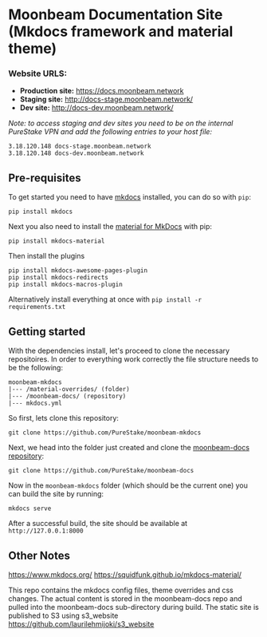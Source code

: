 # Moonbeam Documentation Site (Mkdocs framework and material theme)

### Website URLS:

- **Production site:** https://docs.moonbeam.network
- **Staging site:** http://docs-stage.moonbeam.network/
- **Dev site:** http://docs-dev.moonbeam.network/

_Note: to access staging and dev sites you need to be on the internal PureStake VPN and add the following entries to your host file:_

```
3.18.120.148 docs-stage.moonbeam.network
3.18.120.148 docs-dev.moonbeam.network
```

## Pre-requisites

To get started you need to have [mkdocs](https://www.mkdocs.org/) installed, you can do so with `pip`:

```
pip install mkdocs
```

Next you also need to install the [material for MkDocs](https://squidfunk.github.io/mkdocs-material/) with pip:

```
pip install mkdocs-material
```

Then install the plugins

```
pip install mkdocs-awesome-pages-plugin
pip install mkdocs-redirects
pip install mkdocs-macros-plugin
```

Alternatively install everything at once with `pip install -r requirements.txt`

## Getting started

With the dependencies install, let's proceed to clone the necessary repositoires. In order to everything work correctly the file structure needs to be the following:

```
moonbeam-mkdocs
|--- /material-overrides/ (folder)
|--- /moonbeam-docs/ (repository)
|--- mkdocs.yml
```

So first, lets clone this repository:

```
git clone https://github.com/PureStake/moonbeam-mkdocs
```

Next, we head into the folder just created and clone the [moonbeam-docs repository](https://github.com/PureStake/moonbeam-docs):

```
git clone https://github.com/PureStake/moonbeam-docs
```

Now in the `moonbeam-mkdocs` folder (which should be the current one) you can build the site by running:

```
mkdocs serve
```

After a successful build, the site should be available at `http://127.0.0.1:8000`

## Other Notes

https://www.mkdocs.org/
https://squidfunk.github.io/mkdocs-material/

This repo contains the mkdocs config files, theme overrides and css changes.
The actual content is stored in the moonbeam-docs repo and pulled into the moonbeam-docs sub-directory during build.
The static site is published to S3 using s3_website https://github.com/laurilehmijoki/s3_website
